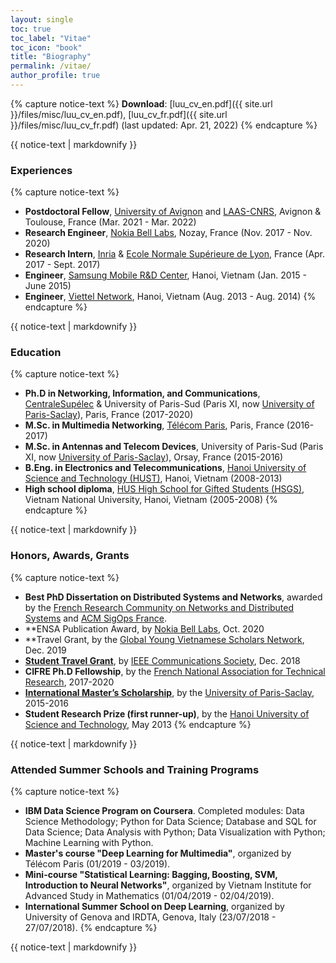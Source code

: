 ```yaml
---
layout: single
toc: true
toc_label: "Vitae"
toc_icon: "book"
title: "Biography"
permalink: /vitae/
author_profile: true
---
```



<!-- *Last updated: Apr. 21, 2022* -->

{% capture notice-text %}
**Download**: [luu_cv_en.pdf]({{ site.url }}/files/misc/luu_cv_en.pdf), [luu_cv_fr.pdf]({{ site.url }}/files/misc/luu_cv_fr.pdf) (last updated: Apr. 21, 2022)
{% endcapture %}

<div class="notice--warning">
  {{ notice-text | markdownify }}
</div>


### Experiences
{% capture notice-text %}
* **Postdoctoral Fellow**, [University of Avignon](https://lia.univ-avignon.fr/) and [LAAS-CNRS](https://www.laas.fr/public/), Avignon & Toulouse, France (Mar. 2021 - Mar. 2022)
* **Research Engineer**, [Nokia Bell Labs](https://www.bell-labs.com/), Nozay, France (Nov. 2017 - Nov. 2020)
* **Research Intern**, [Inria](https://www.inria.fr/en) & [Ecole Normale Supérieure de Lyon](http://www.ens-lyon.fr/), France (Apr. 2017 - Sept. 2017)
* **Engineer**, [Samsung Mobile R&D Center](https://www.samsung.com/us/), Hanoi, Vietnam (Jan. 2015 - June 2015)
* **Engineer**, [Viettel Network](https://viettel.com.vn/), Hanoi, Vietnam (Aug. 2013 - Aug. 2014)
{% endcapture %}
  
<div class="notice--success">
  {{ notice-text | markdownify }}
</div>


### Education
{% capture notice-text %}
* **Ph.D in Networking, Information, and Communications**, [CentraleSupélec](https://www.centralesupelec.fr/) & University of Paris-Sud (Paris XI, now [University of Paris-Saclay](https://www.universite-paris-saclay.fr/)), Paris, France (2017-2020)
* **M.Sc. in Multimedia Networking**, [Télécom Paris](https://www.telecom-paris.fr/), Paris, France (2016-2017)
* **M.Sc. in Antennas and Telecom Devices**, University of Paris-Sud (Paris XI, now [University of Paris-Saclay](https://www.universite-paris-saclay.fr/)), Orsay, France (2015-2016)
* **B.Eng. in Electronics and Telecommunications**, [Hanoi University of Science and Technology (HUST)](https://hust.edu.vn/), Hanoi, Vietnam (2008-2013)
* **High school diploma**, [HUS High School for Gifted Students (HSGS)](https://hsgs.edu.vn/), Vietnam National University, Hanoi, Vietnam (2005-2008)
{% endcapture %}

<div class="notice--success">
  {{ notice-text | markdownify }}
</div>


### Honors, Awards, Grants
{% capture notice-text %}
* **Best PhD Dissertation on Distributed Systems and Networks**, awarded by the [French Research Community on Networks and Distributed Systems](https://gdr-rsd.fr/) and [ACM SigOps France](http://www.sigops-france.fr/).
* **ENSA Publication Award, by [Nokia Bell Labs](https://www.bell-labs.com/), Oct. 2020
* **Travel Grant, by the [Global Young Vietnamese Scholars Network](http://trithuctrevietnam.vn/), Dec. 2019 <!-- * Nokia France Student Award (finalist), by [Nokia France](https://www.nokia.com/fr_int/), July 2019 -->
* [**Student Travel Grant**](https://globecom2018.ieee-globecom.org/content/student-travel-grants), by [IEEE Communications Society](https://www.comsoc.org/), Dec. 2018
* **CIFRE Ph.D Fellowship**, by the [French National Association for Technical Research](http://www.anrt.asso.fr/fr), 2017-2020
* [**International Master’s Scholarship**](https://www.universite-paris-saclay.fr/en/admission/bourses-et-aides-financieres/international-masters-scholarships-program-idex), by the [University of Paris-Saclay](https://www.universite-paris-saclay.fr/), 2015-2016
* **Student Research Prize (first runner-up)**, by the [Hanoi University of Science and Technology](https://hust.edu.vn/), May 2013
{% endcapture %}

<div class="notice--success">
  {{ notice-text | markdownify }}
</div>


### Attended Summer Schools and Training Programs
{% capture notice-text %}
* **IBM Data Science Program on Coursera**. Completed modules: Data Science Methodology; Python for Data Science; Database and SQL for Data Science; Data Analysis with Python; Data Visualization with Python; Machine Learning with Python.
* **Master's course "Deep Learning for Multimedia"**, organized by Télécom Paris (01/2019 - 03/2019).
* **Mini-course "Statistical Learning: Bagging, Boosting, SVM, Introduction to Neural Networks"**, organized by Vietnam Institute for Advanced Study in Mathematics (01/04/2019 - 02/04/2019).
* **International Summer School on Deep Learning**, organized by University of Genova and IRDTA, Genova, Italy (23/07/2018 - 27/07/2018).
{% endcapture %}

<div class="notice--success">
  {{ notice-text | markdownify }}
</div>
